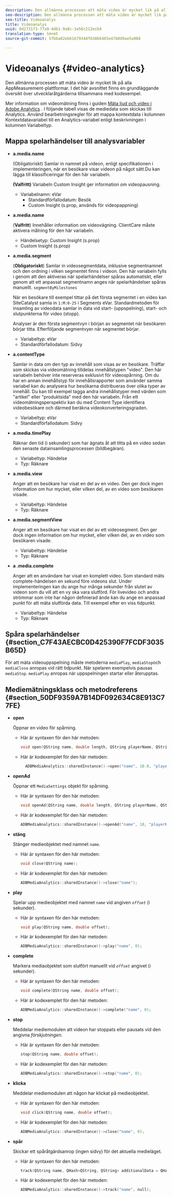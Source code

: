 ```yaml
---
description: Den allmänna processen att mäta video är mycket lik på alla AppMeasurement-plattformar. I det här avsnittet finns en grundläggande översikt över utvecklaråtgärderna tillsammans med kodexempel.
seo-description: Den allmänna processen att mäta video är mycket lik på alla AppMeasurement-plattformar. I det här avsnittet finns en grundläggande översikt över utvecklaråtgärderna tillsammans med kodexempel.
seo-title: Videoanalys
title: Videoanalys
uuid: 0d2731f3-77a9-4db1-9a8c-1e56c212ecb4
translation-type: tm+mt
source-git-commit: 5fbba02eb61679344f638b6465e47b0d9ae5a988

---
```



# Videoanalys {#video-analytics}

Den allmänna processen att mäta video är mycket lik på alla AppMeasurement-plattformar. I det här avsnittet finns en grundläggande översikt över utvecklaråtgärderna tillsammans med kodexempel.

Mer information om videomätning finns i guiden [Mäta ljud och video i Adobe Analytics](https://docs.adobe.com/content/help/en/media-analytics/using/media-overview.html) .  I följande tabell visas de mediedata som skickas till Analytics. Använd bearbetningsregler för att mappa kontextdata i kolumnen Kontextdatavariabel till en Analytics-variabel enligt beskrivningen i kolumnen Variabeltyp.

## Mappa spelarhändelser till analysvariabler

* **a.media.name**

   (Obligatoriskt) Samlar in namnet på videon, enligt specifikationen i implementeringen, när en besökare visar videon på något sätt.Du kan lägga till klassificeringar för den här variabeln.

   **(Valfritt)** Variabeln Custom Insight ger information om videopausning.

   * Variabelnamn: eVar
      * Standardförfallodatum: Besök
      * Custom Insight (s.prop, används för videopappning)

* **a.media.name**

   (**Valfritt**) Innehåller information om videovägning. ClientCare måste aktivera målning för den här variabeln.

   * Händelsetyp: Custom Insight (s.prop)
   * Custom Insight (s.prop)

* **a.media.segment**

   (**Obligatoriskt**) Samlar in videosegmentdata, inklusive segmentnamnet och den ordning i vilken segmentet finns i videon. Den här variabeln fylls i genom att den aktiveras när spelarhändelser spåras automatiskt, eller genom att ett anpassat segmentnamn anges när spelarhändelser spåras manuellt. `segmentByMilestones`

   När en besökare till exempel tittar på det första segmentet i en video kan SiteCatalyst samla in `1:M:0-25` i Segments eVar. Standardmetoden för insamling av videodata samlar in data vid start- (uppspelning), start- och slutpunkterna för video (stopp).

   Analyser är den första segmentvyn i början av segmentet när besökaren börjar titta. Efterföljande segmentvyer när segmentet börjar.

   * Variabeltyp: eVar
   * Standardförfallodatum: Sidvy

* **a.contentType**

   Samlar in data om den typ av innehåll som visas av en besökare. Träffar som skickas via videomätning tilldelas innehållstypen &quot;video&quot;. Den här variabeln behöver inte reserveras exklusivt för videospårning. Om du har en annan innehållstyp för innehållsrapporter som använder samma variabel kan du analysera hur besökarna distribueras över olika typer av innehåll. Du kan till exempel tagga andra innehållstyper med värden som &quot;artikel&quot; eller &quot;produktsida&quot; med den här variabeln. Från ett videomätningsperspektiv kan du med Content Type identifiera videobesökare och därmed beräkna videokonverteringsgraden.

   * Variabeltyp: eVar
   * Standardförfallodatum: Sidvy

* **a.media.timePlay**

   Räknar den tid (i sekunder) som har ägnats åt att titta på en video sedan den senaste datainsamlingsprocessen (bildbegäran).

   * Variabeltyp: Händelse
   * Typ: Räknare

* **a.media.view**

   Anger att en besökare har visat en del av en video. Den ger dock ingen information om hur mycket, eller vilken del, av en video som besökaren visade.

   * Variabeltyp: Händelse
   * Typ: Räknare

* **a.media.segmentView**

   Anger att en besökare har visat en del av ett videosegment. Den ger dock ingen information om hur mycket, eller vilken del, av en video som besökaren visade.

   * Variabeltyp: Händelse
   * Typ: Räknare

* **a .media.complete**

   Anger att en användare har visat en komplett video. Som standard mäts complete-händelsen en sekund före videons slut. Under implementeringen kan du ange hur många sekunder från slutet av videon som du vill att en vy ska vara slutförd. För livevideo och andra strömmar som inte har någon definierad ände kan du ange en anpassad punkt för att mäta slutförda data. Till exempel efter en viss tidpunkt.

   * Variabeltyp: Händelse
   * Typ: Räknare

## Spåra spelarhändelser {#section_C7F43AECBC0D425390F7FCDF3035B65D}

För att mäta videouppspelning måste metoderna `mediaPlay`, `mediaStop`och `mediaClose` anropas vid rätt tidpunkt. När spelaren exempelvis pausas `mediaStop`. `mediaPlay` anropas när uppspelningen startar eller återupptas.

## Mediemätningsklass och metodreferens {#section_50DF9359A7B14DF092634C8E913C77FE}

* **open**

   Öppnar en video för spårning.

   * Här är syntaxen för den här metoden:

      ```cpp
      void open(QString name, double length, QString playerName, QString playerID = QString()); 
      ```

   * Här är kodexemplet för den här metoden:

      ```cpp
        ADBMediaAnalytics::sharedInstance()->open("name", 10.0, "playerName", "playerID"); 
      ```

* **openAd**

   Öppnar ett `MediaSettings` objekt för spårning.

   * Här är syntaxen för den här metoden:

      ```cpp
      void openAd(QString name, double length, QString playerName, QString parentName, QString parentPod, double parentPodPosition, QString CPM); 
      ```

   * Här är kodexemplet för den här metoden:

      ```cpp
      ADBMediaAnalytics::sharedInstance()->openAd("name", 10, "playerName", "parentName", "podName", 0, "CPM"); 
      ```

* **stäng**

   Stänger medieobjektet med namnet *`name`*.

   * Här är syntaxen för den här metoden:

      ```cpp
      void close(QString name);
      ```

   * Här är kodexemplet för den här metoden:

      ```cpp
      ADBMediaAnalytics::sharedInstance()->close("name");
      ```

* **play**

   Spelar upp medieobjektet med namnet *`name`* vid angiven *`offset`* (i sekunder).

   * Här är syntaxen för den här metoden:

      ```cpp
      void play(QString name, double offset);
      ```

   * Här är kodexemplet för den här metoden:

      ```cpp
      ADBMediaAnalytics::sharedInstance()->play("name", 0); 
      ```

* **complete**

   Markera mediaobjektet som slutfört manuellt vid *`offset`* angivet (i sekunder).

   * Här är syntaxen för den här metoden:

      ```cpp
      void complete(QString name, double offset);
      ```

   * Här är kodexemplet för den här metoden:

      ```cpp
      ADBMediaAnalytics::sharedInstance()->complete("name", 0);
      ```

* **stop**

   Meddelar mediemodulen att videon har stoppats eller pausats vid den angivna *förskjutningen*.

   * Här är syntaxen för den här metoden:

      ```cpp
      stop(QString name, double offset);
      ```

   * Här är kodexemplet för den här metoden:

      ```cpp
      ADBMediaAnalytics::sharedInstance()->stop("name", 0);
      ```

* **klicka**

   Meddelar mediemodulen att någon har klickat på medieobjektet.

   * Här är syntaxen för den här metoden:

      ```cpp
      void click(QString name, double offset);
      ```

   * Här är kodexemplet för den här metoden:

      ```cpp
      ADBMediaAnalytics::sharedInstance()->close("name", 0);
      ```

* **spår**

   Skickar ett spåråtgärdsanrop (ingen sidvy) för det aktuella medieläget.

   * Här är syntaxen för den här metoden:

      ```cpp
      track(QString name, QHash<QString, QString> additionalData = QHash<QString, QString>()); 
      ```

   * Här är kodexemplet för den här metoden:

      ```cpp
      ADBMediaAnalytics::sharedInstance()->track("name", null);
      ```
